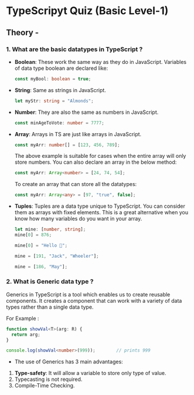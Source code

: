 # TypeScripyt Quiz (Basic Level-1) 

## Theory -

### 1. What are the basic datatypes in TypeScript ?

   - **Boolean**: These work the same way as they do in JavaScript. Variables of data type boolean are declared like:

     ```ts
     const myBool: boolean = true;
     ```

   - **String**: Same as strings in JavaScript.

     ```ts
     let myStr: string = "Almonds";
     ```

   - **Number**: They are also the same as numbers in JavaScript.
     ```ts
     const minAgeToVote: number = 7777;
     ```
   - **Array**: Arrays in TS are just like arrays in JavaScript.
     ```ts
     const myArr: number[] = [123, 456, 789];
     ```
     The above example is suitable for cases when the entire array will only store numbers.
     You can also declare an array in the below method:
     ```ts
     const myArr: Array<number> = [24, 74, 54];
     ```
     To create an array that can store all the datatypes:
     ```ts
     const myArr: Array<any> = [97, "true", false];
     ```
   - **Tuples**: Tuples are a data type unique to TypeScript. You can consider them as arrays with fixed elements. This is a great alternative when you know how many variables do you want in your array.

     ```ts
     let mine: [number, string];
     mine[0] = 876;           

     mine[0] = "Hello 🙂";       

     mine = [191, "Jack", "Wheeler"];        

     mine = [186, "May"];          
     ```

### 2. What is Generic data type ?

   Generics in TypeScript is a tool which enables us to create reusable components. It creates a component that can work with a variety of data types rather than a single data type.
   
   For Example :

   ```ts
   function showVal<T>(arg: R) {
     return arg;
   }

   console.log(showVal<number>(999));        // prints 999
   ```

   * The use of Generics has 3 main advantages:

   1. **Type-safety**: It will allow a variable to store only type of value.
   2. Typecasting is not required.
   3. Compile-Time Checking.
